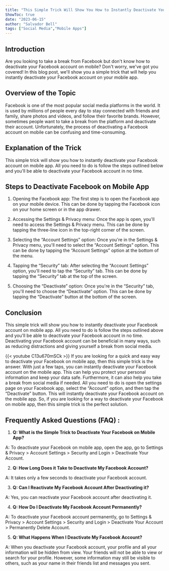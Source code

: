 ```yaml
---
title: "This Simple Trick Will Show You How to Instantly Deactivate Your Facebook on Mobile App!"
ShowToc: true 
date: "2023-06-15"
author: "Salvador Bell" 
tags: ["Social Media","Mobile Apps"]
---
```

## Introduction

Are you looking to take a break from Facebook but don't know how to deactivate your Facebook account on mobile? Don't worry, we've got you covered! In this blog post, we'll show you a simple trick that will help you instantly deactivate your Facebook account on your mobile app. 

## Overview of the Topic

Facebook is one of the most popular social media platforms in the world. It is used by millions of people every day to stay connected with friends and family, share photos and videos, and follow their favorite brands. However, sometimes people want to take a break from the platform and deactivate their account. Unfortunately, the process of deactivating a Facebook account on mobile can be confusing and time-consuming. 

## Explanation of the Trick

This simple trick will show you how to instantly deactivate your Facebook account on mobile app. All you need to do is follow the steps outlined below and you'll be able to deactivate your Facebook account in no time. 

## Steps to Deactivate Facebook on Mobile App

1. Opening the Facebook app: The first step is to open the Facebook app on your mobile device. This can be done by tapping the Facebook icon on your home screen or in the app drawer.

2. Accessing the Settings & Privacy menu: Once the app is open, you'll need to access the Settings & Privacy menu. This can be done by tapping the three-line icon in the top-right corner of the screen. 

3. Selecting the “Account Settings” option: Once you're in the Settings & Privacy menu, you'll need to select the “Account Settings” option. This can be done by tapping the “Account Settings” option at the bottom of the menu. 

4. Tapping the “Security” tab: After selecting the “Account Settings” option, you'll need to tap the “Security” tab. This can be done by tapping the “Security” tab at the top of the screen. 

5. Choosing the “Deactivate” option: Once you're in the “Security” tab, you'll need to choose the “Deactivate” option. This can be done by tapping the “Deactivate” button at the bottom of the screen. 

## Conclusion

This simple trick will show you how to instantly deactivate your Facebook account on mobile app. All you need to do is follow the steps outlined above and you'll be able to deactivate your Facebook account in no time. Deactivating your Facebook account can be beneficial in many ways, such as reducing distractions and giving yourself a break from social media.

{{< youtube C13u670mSCk >}} 
If you are looking for a quick and easy way to deactivate your Facebook on mobile app, then this simple trick is the answer. With just a few taps, you can instantly deactivate your Facebook account on the mobile app. This can help you protect your personal information and keep your data safe. Furthermore, it can also help you take a break from social media if needed. All you need to do is open the settings page on your Facebook app, select the “Account” option, and then tap the “Deactivate” button. This will instantly deactivate your Facebook account on the mobile app. So, if you are looking for a way to deactivate your Facebook on mobile app, then this simple trick is the perfect solution.

## Frequently Asked Questions (FAQ) :
1. **Q: What is the Simple Trick to Deactivate Your Facebook on Mobile App?** 

A: To deactivate your Facebook on mobile app, open the app, go to Settings & Privacy > Account Settings > Security and Login > Deactivate Your Account.

2. **Q: How Long Does it Take to Deactivate My Facebook Account?**

A: It takes only a few seconds to deactivate your Facebook account.

3. **Q: Can I Reactivate My Facebook Account After Deactivating it?**

A: Yes, you can reactivate your Facebook account after deactivating it.

4. **Q: How Do I Deactivate My Facebook Account Permanently?**

A: To deactivate your Facebook account permanently, go to Settings & Privacy > Account Settings > Security and Login > Deactivate Your Account > Permanently Delete Account.

5. **Q: What Happens When I Deactivate My Facebook Account?**

A: When you deactivate your Facebook account, your profile and all your information will be hidden from view. Your friends will not be able to view or search for your profile. However, some information may still be visible to others, such as your name in their friends list and messages you sent.


